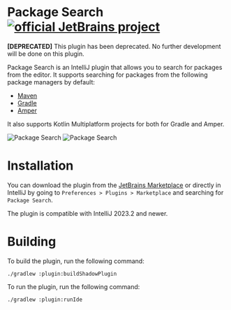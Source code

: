 # Package Search [![official JetBrains project](https://jb.gg/badges/official-flat-square.svg)](https://confluence.jetbrains.com/display/ALL/JetBrains+on+GitHub)

**\[DEPRECATED\]** This plugin has been deprecated. No further development will be done on this plugin.

Package Search is an IntelliJ plugin that allows you to search for packages from the editor. It supports searching for
packages from the following package managers by default:

- [Maven](https://maven.apache.org/)
- [Gradle](https://gradle.org/)
- [Amper](https://blog.jetbrains.com/blog/2023/11/09/amper-improving-the-build-tooling-user-experience/)

It also supports Kotlin Multiplatform projects for both for Gradle and Amper.

![Package Search](https://plugins.jetbrains.com/files/12507/screenshot_2cd70867-8304-496a-a023-a052b01e24f6)
![Package Search](https://plugins.jetbrains.com/files/12507/screenshot_2314f197-0e0a-4b45-bdbe-23d2bf745df2)

# Installation

You can download the plugin from the [JetBrains Marketplace](https://plugins.jetbrains.com/plugin/12507-package-search)
or directly in IntelliJ by going to `Preferences > Plugins > Marketplace` and searching for `Package Search`.

The plugin is compatible with IntelliJ 2023.2 and newer.

# Building

To build the plugin, run the following command:

```shell
./gradlew :plugin:buildShadowPlugin
```

To run the plugin, run the following command:

```shell
./gradlew :plugin:runIde
```
